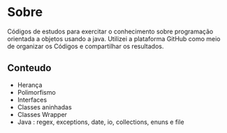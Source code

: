 <h1>Sobre</h1>

<p>Códigos de estudos para exercitar o conhecimento sobre programação orientada a objetos usando a java.
Utilizei a plataforma GitHub como meio de organizar os Códigos e compartilhar os resultados. </p>

<h2>Conteudo</h2>

  <ul>
   <li> Herança </li>
   <li> Polimorfismo </li>
   <li> Interfaces </li>
   <li> Classes aninhadas </li>
   <li> Classes Wrapper </li>
   <li> Java : regex, exceptions, date, io, collections, enuns e file</li>
  </ul>
